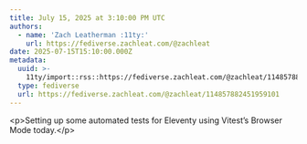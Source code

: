 ```yaml
---
title: July 15, 2025 at 3:10:00 PM UTC
authors:
  - name: 'Zach Leatherman :11ty:'
    url: https://fediverse.zachleat.com/@zachleat
date: 2025-07-15T15:10:00.000Z
metadata:
  uuid: >-
    11ty/import::rss::https://fediverse.zachleat.com/@zachleat/114857882451959101
  type: fediverse
  url: https://fediverse.zachleat.com/@zachleat/114857882451959101
---
```

\<p>Setting up some automated tests for Eleventy using Vitest’s Browser Mode today.\</p>